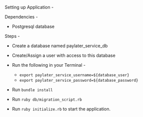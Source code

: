 Setting up Application -

Dependencies -

* Postgresql database

Steps -

* Create a database named paylater_service_db

* Create/Assign a user with access to this database

* Run the following in your Terminal -

   * `export paylater_service_username=${database_user}`
   * `export paylater_service_password=${database_password}`

* Run `bundle install`

* Run `ruby db/migration_script.rb`

* Run `ruby initialize.rb` to start the application.